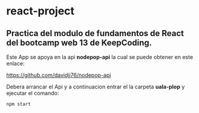 # react-project

## Practica del modulo de fundamentos de React del bootcamp web 13 de KeepCoding.

Este App se apoya en la api **nodepop-api** la cual se puede obtener en este enlace:

https://github.com/davidjj76/nodepop-api 

Debera arrancar el Api y a continuacion entrar el la carpeta **uala-plop** y ejecutar el comando:

```
npm start
```



